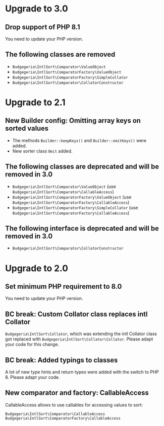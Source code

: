 # Upgrade to 3.0

## Drop support of PHP 8.1

You need to update your PHP version.

## The following classes are removed

* `Budgegeria\IntlSort\Comparator\ValueObject`
* `Budgegeria\IntlSort\ComparatorFactory\ValueObject`
* `Budgegeria\IntlSort\ComparatorFactory\SimpleCollator`
* `Budgegeria\IntlSort\Comparator\CollatorConstructor`

# Upgrade to 2.1

## New Builder config: Omitting array keys on sorted values

* The methods `Builder::keepKeys()` and `Builder::omitKeys()` were added.
* New sorter class `Omit` added.

## The following classes are deprecated and will be removed in 3.0

* `Budgegeria\IntlSort\Comparator\ValueObject` (use `Budgegeria\IntlSort\Comparator\CallableAccess`)
* `Budgegeria\IntlSort\ComparatorFactory\ValueObject` (use `Budgegeria\IntlSort\ComparatorFactory\CallableAccess`)
* `Budgegeria\IntlSort\ComparatorFactory\SimpleCollator` (use `Budgegeria\IntlSort\ComparatorFactory\CallableAccess`)

## The following interface is deprecated and will be removed in 3.0

* `Budgegeria\IntlSort\Comparator\CollatorConstructor`

# Upgrade to 2.0

## Set minimum PHP requirement to 8.0

You need to update your PHP version.

## BC break: Custom Collator class replaces intl Collator 

`Budgegeria\IntlSort\Collator`, which was extending the intl Collator class got replaced with
`Budgegeria\IntlSort\Collator\Collator`. Please adapt your code for this change.

## BC break: Added typings to classes

A lot of new type hints and return types were added with the switch to PHP 8. Please adapt
your code.

## New comparator and factory: CallableAccess

CallableAccess allows to use callables for accessing values to sort:

`Budgegeria\IntlSort\Comparator\CallableAccess`
`Budgegeria\IntlSort\ComparatorFactory\CallableAccess`
